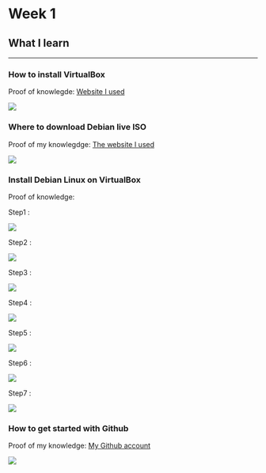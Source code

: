 # Week 1

## What I learn 
--------------
### How to install VirtualBox
Proof of knowlegde:
[Website I used](https://www.virtualbox.org/wiki/Downloads)

![](https://github.com/kaoxiong/Final-Pack/blob/master/Picutre%20for%20Week%201/VMboxdownload.PNG)

### Where to download Debian live ISO
Proof of my knowlegdge:
[The website I used](https://cdimage.debian.org/debian-cd/current-live/amd64/iso-hybrid/)

![](https://github.com/kaoxiong/Final-Pack/blob/master/Picutre%20for%20Week%201/Debianiso.PNG)

### Install Debian Linux on VirtualBox
Proof of knowledge:

Step1 :

![](https://github.com/kaoxiong/Final-Pack/blob/master/Picutre%20for%20Week%201/Steps%20of%20installing%20debain/1.png)

Step2 :

![](https://github.com/kaoxiong/Final-Pack/blob/master/Picutre%20for%20Week%201/Steps%20of%20installing%20debain/2.png)

Step3 :

![](https://github.com/kaoxiong/Final-Pack/blob/master/Picutre%20for%20Week%201/Steps%20of%20installing%20debain/3.png)

Step4 :

![](https://github.com/kaoxiong/Final-Pack/blob/master/Picutre%20for%20Week%201/Steps%20of%20installing%20debain/4.png)

Step5 :

![](https://github.com/kaoxiong/Final-Pack/blob/master/Picutre%20for%20Week%201/Steps%20of%20installing%20debain/5.png)

Step6 :

![](https://github.com/kaoxiong/Final-Pack/blob/master/Picutre%20for%20Week%201/Steps%20of%20installing%20debain/6.png)

Step7 :

![](https://github.com/kaoxiong/Final-Pack/blob/master/Picutre%20for%20Week%201/Steps%20of%20installing%20debain/7.png)


### How to get started with Github
Proof of my knowledge:
[My Github account](https://github.com/kaoxiong)

![](https://github.com/kaoxiong/Final-Pack/blob/master/Picutre%20for%20Week%201/GithubAccount.PNG)
